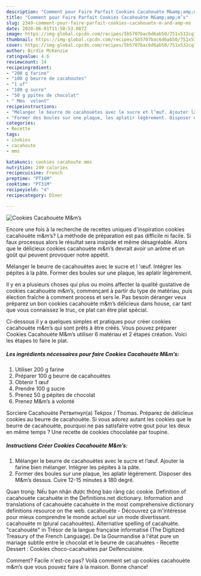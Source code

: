 ```yaml
---
description: "Comment pour Faire Parfait Cookies Cacahouète M&amp;amp;m’s"
title: "Comment pour Faire Parfait Cookies Cacahouète M&amp;amp;m’s"
slug: 2349-comment-pour-faire-parfait-cookies-cacahouete-m-and-amp-ms
date: 2020-06-01T11:50:53.087Z
image: https://img-global.cpcdn.com/recipes/5b5707bac6d6ab50/751x532cq70/cookies-cacahouete-mms-photo-principale-de-la-recette.jpg
thumbnail: https://img-global.cpcdn.com/recipes/5b5707bac6d6ab50/751x532cq70/cookies-cacahouete-mms-photo-principale-de-la-recette.jpg
cover: https://img-global.cpcdn.com/recipes/5b5707bac6d6ab50/751x532cq70/cookies-cacahouete-mms-photo-principale-de-la-recette.jpg
author: Birdie McKenzie
ratingvalue: 4.6
reviewcount: 14
recipeingredient:
- "200 g farine"
- "100 g beurre de cacahoutes"
- "1 uf"
- "100 g sucre"
- "50 g ppites de chocolat"
- " Mms  volont"
recipeinstructions:
- "Mélanger le beurre de cacahouètes avec le sucre et l’œuf. Ajouter la farine bien mélanger. Intégrer les pépites à la pâte."
- "Former des boules sur une plaque, les aplatir légèrement. Disposer des M&amp;m’s dessus. Cuire 12-15 minutes à 180 degré."
categories:
- Recette
tags:
- cookies
- cacahoute
- mms

katakunci: cookies cacahoute mms 
nutrition: 249 calories
recipecuisine: French
preptime: "PT16M"
cooktime: "PT31M"
recipeyield: "4"
recipecategory: Dîner

---
```



![Cookies Cacahouète M&amp;m’s](https://img-global.cpcdn.com/recipes/5b5707bac6d6ab50/751x532cq70/cookies-cacahouete-mms-photo-principale-de-la-recette.jpg)

Encore une fois à la recherche de recettes uniques d'inspiration cookies cacahouète m&amp;m’s? La méthode de préparation est pas difficile ni facile. Si faux processus alors le résultat sera insipide et même désagréable. Alors que le délicieux cookies cacahouète m&amp;m’s devrait avoir un arôme et un goût qui peuvent provoquer notre appétit.

Mélanger le beurre de cacahouètes avec le sucre et l &#39;œuf. Intégrer les pépites à la pâte. Former des boules sur une plaque, les aplatir légèrement.

Il y en a plusieurs choses qui plus ou moins affecter la qualité gustative de cookies cacahouète m&amp;m’s, commençant à partir du type de matériau, puis élection fraîche à comment process et sers le. Pas besoin déranger veux préparez un bon cookies cacahouète m&amp;m’s délicieux dans house, car tant que vous connaissez le truc, ce plat can être plat spécial.


Ci-dessous il y a quelques simples et pratiques pour créer cookies cacahouète m&amp;m’s qui sont prêts à être créés. Vous pouvez préparer Cookies Cacahouète M&amp;m’s utiliser 6 matériau et 2 étapes création. Voici les étapes to faire le plat.

<!--inarticleads1-->

##### Les ingrédients nécessaires pour faire Cookies Cacahouète M&amp;m’s:

1. Utiliser 200 g farine
1. Préparer 100 g beurre de cacahouètes
1. Obtenir 1 œuf
1. Prendre 100 g sucre
1. Prenez 50 g pépites de chocolat
1. Prenez  M&amp;m’s à volonté


Sorciere Cacahouète Ретвитнул(а) Tekpox / Thomas. Préparez de délicieux cookies au beurre de cacahouète. Si vous adorez autant les cookies que le beurre de cacahouète, pourquoi ne pas satisfaire votre gout pour les deux en même temps ? Une recette de cookies chocolatée par toupine. 

<!--inarticleads2-->

##### Instructions Créer Cookies Cacahouète M&amp;m’s:

1. Mélanger le beurre de cacahouètes avec le sucre et l’œuf. Ajouter la farine bien mélanger. Intégrer les pépites à la pâte.
1. Former des boules sur une plaque, les aplatir légèrement. Disposer des M&amp;m’s dessus. Cuire 12-15 minutes à 180 degré.


Quan trọng: Nếu bạn nhận được thông báo rằng các cookie. Definition of cacahouète cacahuète in the Definitions.net dictionary. Information and translations of cacahouète cacahuète in the most comprehensive dictionary definitions resource on the web. cacahouète - Découvrez ça m&#39;intéresse pour mieux comprendre le monde actuel sur un mode divertissant. cacahouète m (plural cacahouètes). Alternative spelling of cacahuète. &#34;cacahouète&#34; in Trésor de la langue française informatisé (The Digitized Treasury of the French Language). De la Gourmandise à l&#39;état pure un mariage subtile entre le chocolat et le beurre de cacahuètes - Recette Dessert : Cookies choco-cacahuètes par Delfencuisine. 


Comment? Facile n'est-ce pas? Voilà comment set up cookies cacahouète m&amp;m’s que vous pouvez faire à la maison. Bonne chance!
